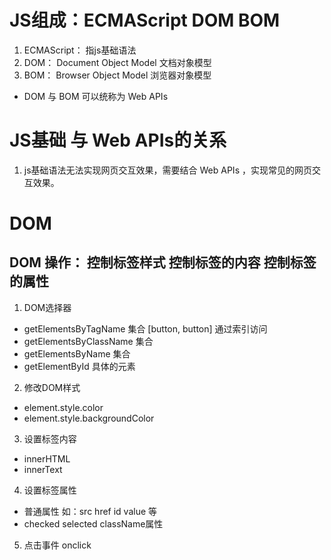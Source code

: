 # JS组成：ECMAScript  DOM  BOM
1. ECMAScript： 指js基础语法   
2. DOM： Document Object Model 文档对象模型
3. BOM： Browser Object Model 浏览器对象模型
- DOM 与 BOM 可以统称为 Web APIs  

# JS基础 与 Web APIs的关系
1. js基础语法无法实现网页交互效果，需要结合 Web APIs ，实现常见的网页交互效果。

# DOM
## DOM 操作： 控制标签样式  控制标签的内容  控制标签的属性

1. DOM选择器
- getElementsByTagName  集合  [button, button]  通过索引访问
- getElementsByClassName  集合
- getElementsByName  集合
- getElementById 具体的元素

2. 修改DOM样式
- element.style.color
- element.style.backgroundColor

3. 设置标签内容
- innerHTML
- innerText

4. 设置标签属性
- 普通属性 如：src href  id  value  等
- checked  selected  className属性

5. 点击事件 onclick
